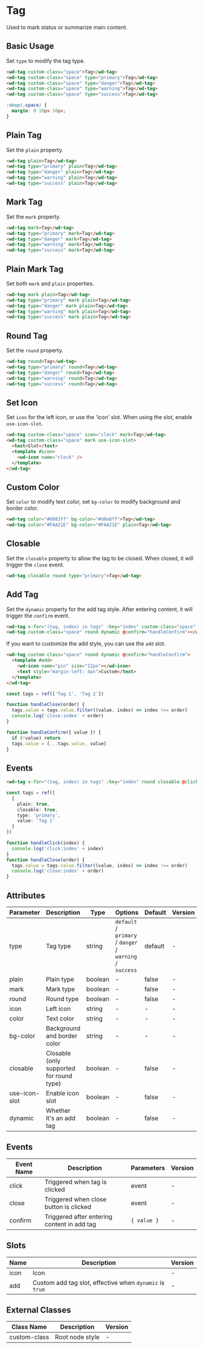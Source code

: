 # Tag

Used to mark status or summarize main content.

## Basic Usage

Set `type` to modify the tag type.

```html
<wd-tag custom-class="space">Tag</wd-tag>
<wd-tag custom-class="space" type="primary">Tag</wd-tag>
<wd-tag custom-class="space" type="danger">Tag</wd-tag>
<wd-tag custom-class="space" type="warning">Tag</wd-tag>
<wd-tag custom-class="space" type="success">Tag</wd-tag>
```

```scss
:deep(.space) {
  margin: 0 10px 10px;
}
```

## Plain Tag

Set the `plain` property.

```html
<wd-tag plain>Tag</wd-tag>
<wd-tag type="primary" plain>Tag</wd-tag>
<wd-tag type="danger" plain>Tag</wd-tag>
<wd-tag type="warning" plain>Tag</wd-tag>
<wd-tag type="success" plain>Tag</wd-tag>
```

## Mark Tag

Set the `mark` property.

```html
<wd-tag mark>Tag</wd-tag>
<wd-tag type="primary" mark>Tag</wd-tag>
<wd-tag type="danger" mark>Tag</wd-tag>
<wd-tag type="warning" mark>Tag</wd-tag>
<wd-tag type="success" mark>Tag</wd-tag>
```

## Plain Mark Tag

Set both `mark` and `plain` properties.

```html
<wd-tag mark plain>Tag</wd-tag>
<wd-tag type="primary" mark plain>Tag</wd-tag>
<wd-tag type="danger" mark plain>Tag</wd-tag>
<wd-tag type="warning" mark plain>Tag</wd-tag>
<wd-tag type="success" mark plain>Tag</wd-tag>
```

## Round Tag

Set the `round` property.

```html
<wd-tag round>Tag</wd-tag>
<wd-tag type="primary" round>Tag</wd-tag>
<wd-tag type="danger" round>Tag</wd-tag>
<wd-tag type="warning" round>Tag</wd-tag>
<wd-tag type="success" round>Tag</wd-tag>
```

## Set Icon

Set `icon` for the left icon, or use the 'icon' slot. When using the slot, enable `use-icon-slot`.

```html
<wd-tag custom-class="space" icon="clock" mark>Tag</wd-tag>
<wd-tag custom-class="space" mark use-icon-slot>
  <text>Slot</text>
  <template #icon>
    <wd-icon name="clock" />
  </template>
</wd-tag>
```

## Custom Color

Set `color` to modify text color, set `bg-color` to modify background and border color.

```html
<wd-tag color="#0083ff" bg-color="#d0e8ff">Tag</wd-tag>
<wd-tag color="#FAA21E" bg-color="#FAA21E" plain>Tag</wd-tag>
```

## Closable

Set the `closable` property to allow the tag to be closed. When closed, it will trigger the `close` event.

```html
<wd-tag closable round type="primary">Tag</wd-tag>
```

## Add Tag

Set the `dynamic` property for the add tag style. After entering content, it will trigger the `confirm` event.

```html
<wd-tag v-for="(tag, index) in tags" :key="index" custom-class="space" round closable @close="handleClose(index)">{{item}}</wd-tag>
<wd-tag custom-class="space" round dynamic @confirm="handleConfirm"></wd-tag>
```
If you want to customize the add style, you can use the `add` slot.
```html
<wd-tag custom-class="space" round dynamic @confirm="handleConfirm">
  <template #add>
    <wd-icon name="pin" size="12px"></wd-icon>
    <text style="margin-left: 4px">Custom</text>
  </template>
</wd-tag>
```

```typescript
const tags = ref(['Tag 1', 'Tag 2'])

function handleClose(order) {
  tags.value = tags.value.filter((value, index) => index !== order)
  console.log('close:index' + order)
}

function handleConfirm({ value }) {
  if (!value) return
  tags.value = [...tags.value, value]
}
```

## Events

```html
<wd-tag v-for="(tag, index) in tags" :key="index" round closable @click="handleClick(index)" @close="handleClose(index)">{{tag.value}}</wd-tag>
```

```typescript
const tags = ref([
  {
    plain: true,
    closable: true,
    type: 'primary',
    value: 'Tag 1'
  }
])

function handleClick(index) {
  console.log('click:index' + index)
}
function handleClose(order) {
  tags.value = tags.value.filter((value, index) => index !== order)
  console.log('close:index' + order)
}
```

## Attributes

| Parameter | Description | Type | Options | Default | Version |
|-----------|-------------|------|----------|---------|----------|
| type | Tag type | string | `default` / `primary` / `danger` / `warning` / `success` | default | - |
| plain | Plain type | boolean | - | false | - |
| mark | Mark type | boolean | - | false | - |
| round | Round type | boolean | - | false | - |
| icon | Left icon | string | - | - | - |
| color | Text color | string | - | - | - |
| bg-color | Background and border color | string | - | - | - |
| closable | Closable (only supported for round type) | boolean | - | false | - |
| use-icon-slot | Enable icon slot | boolean | - | false | - |
| dynamic | Whether it's an add tag | boolean | - | false | - |

## Events

| Event Name | Description | Parameters | Version |
|------------|-------------|------------|----------|
| click | Triggered when tag is clicked | event | - |
| close | Triggered when close button is clicked | event | - |
| confirm | Triggered after entering content in add tag | `{ value }` | - |

## Slots

| Name | Description | Version |
|------|-------------|----------|
| icon | Icon | - |
| add | Custom add tag slot, effective when `dynamic` is `true` | - |

## External Classes

| Class Name | Description | Version |
|------------|-------------|----------|
| custom-class | Root node style | - |